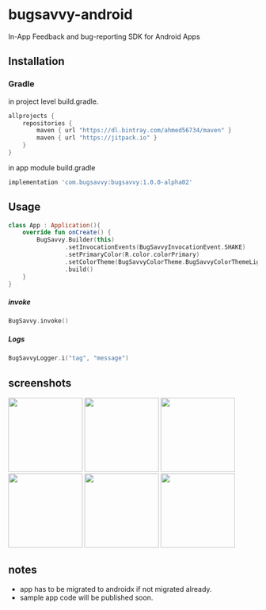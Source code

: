 
# bugsavvy-android
In-App Feedback and bug-reporting SDK for Android Apps 

## Installation
### Gradle

in  project level build.gradle.

```groovy
allprojects {
    repositories {
        maven { url "https://dl.bintray.com/ahmed56734/maven" }
        maven { url "https://jitpack.io" }
    }
}
```
in app module build.gradle
```groovy
implementation 'com.bugsavvy:bugsavvy:1.0.0-alpha02'
```



## Usage


```kotlin
class App : Application(){
    override fun onCreate() {
        BugSavvy.Builder(this)
                .setInvocationEvents(BugSavvyInvocationEvent.SHAKE)
                .setPrimaryColor(R.color.colorPrimary)
                .setColorTheme(BugSavvyColorTheme.BugSavvyColorThemeLight)
                .build()
    }
}
```

##### invoke
```kotlin
BugSavvy.invoke()
```
##### Logs
```kotlin
BugSavvyLogger.i("tag", "message")
```

## screenshots
<img src="https://github.com/ahmed56734/bugsavvy-android-sample/blob/master/screenshots/1.png" width="150"> <img src="https://github.com/ahmed56734/bugsavvy-android-sample/blob/master/screenshots/2.png" width="150"> <img src="https://github.com/ahmed56734/bugsavvy-android-sample/blob/master/screenshots/3.png" width="150"> <img src="https://github.com/ahmed56734/bugsavvy-android-sample/blob/master/screenshots/4.png" width="150"> <img src="https://github.com/ahmed56734/bugsavvy-android-sample/blob/master/screenshots/5.png" width="150"> <img src="https://github.com/ahmed56734/bugsavvy-android-sample/blob/master/screenshots/6.png" width="150">

## notes
- app has to be migrated to androidx if not migrated already.
- sample app code will be published soon.
